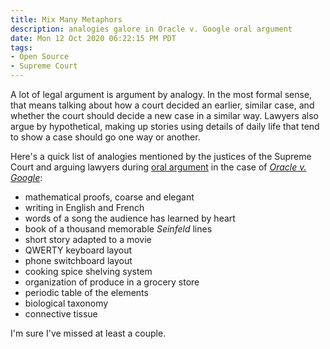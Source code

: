 ```yaml
---
title: Mix Many Metaphors
description: analogies galore in Oracle v. Google oral argument
date: Mon 12 Oct 2020 06:22:15 PM PDT
tags:
- Open Source
- Supreme Court
---
```


A lot of legal argument is argument by analogy.  In the most formal sense, that means talking about how a court decided an earlier, similar case, and whether the court should decide a new case in a similar way.  Lawyers also argue by hypothetical, making up stories using details of daily life that tend to show a case should go one way or another.

Here's a quick list of analogies mentioned by the justices of the Supreme Court and arguing lawyers during [oral argument](https://www.supremecourt.gov/oral_arguments/audio/2020/18-956) in the case of [_Oracle v. Google_](https://en.wikipedia.org/wiki/Google_LLC_v._Oracle_America,_Inc.):

- mathematical proofs, coarse and elegant
- writing in English and French
- words of a song the audience has learned by heart
- book of a thousand memorable _Seinfeld_ lines
- short story adapted to a movie
- QWERTY keyboard layout
- phone switchboard layout
- cooking spice shelving system
- organization of produce in a grocery store
- periodic table of the elements
- biological taxonomy
- connective tissue

I'm sure I've missed at least a couple.
